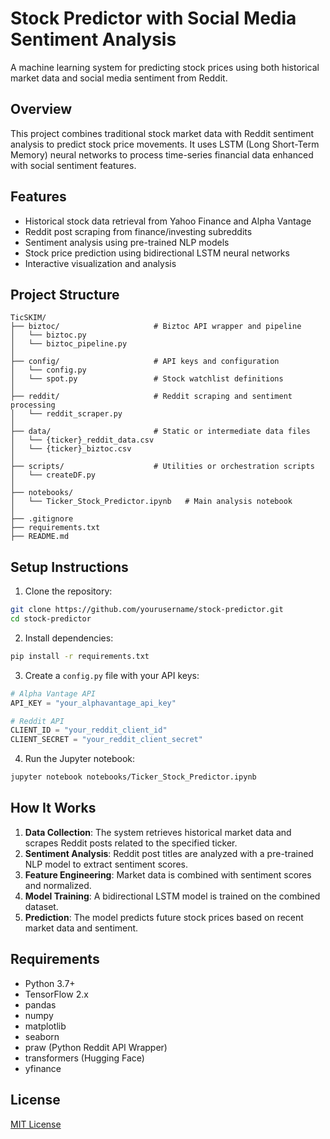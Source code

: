  # Stock Predictor with Social Media Sentiment Analysis

A machine learning system for predicting stock prices using both historical market data and social media sentiment from Reddit.

## Overview

This project combines traditional stock market data with Reddit sentiment analysis to predict stock price movements. It uses LSTM (Long Short-Term Memory) neural networks to process time-series financial data enhanced with social sentiment features.

## Features

- Historical stock data retrieval from Yahoo Finance and Alpha Vantage
- Reddit post scraping from finance/investing subreddits
- Sentiment analysis using pre-trained NLP models
- Stock price prediction using bidirectional LSTM neural networks
- Interactive visualization and analysis

## Project Structure

```
TicSKIM/
├── biztoc/                     # Biztoc API wrapper and pipeline
│   └── biztoc.py
│   └── biztoc_pipeline.py
│
├── config/                     # API keys and configuration
│   └── config.py
│   └── spot.py                 # Stock watchlist definitions
│
├── reddit/                     # Reddit scraping and sentiment processing
│   └── reddit_scraper.py
│
├── data/                       # Static or intermediate data files
│   └── {ticker}_reddit_data.csv
│   └── {ticker}_biztoc.csv
│
├── scripts/                    # Utilities or orchestration scripts
│   └── createDF.py
│
├── notebooks/                 
│   └── Ticker_Stock_Predictor.ipynb   # Main analysis notebook
│
├── .gitignore
├── requirements.txt
├── README.md

```

## Setup Instructions

1. Clone the repository:
```bash
git clone https://github.com/yourusername/stock-predictor.git
cd stock-predictor
```

2. Install dependencies:
```bash
pip install -r requirements.txt
```

3. Create a `config.py` file with your API keys:
```python
# Alpha Vantage API
API_KEY = "your_alphavantage_api_key"

# Reddit API
CLIENT_ID = "your_reddit_client_id"
CLIENT_SECRET = "your_reddit_client_secret"
```

4. Run the Jupyter notebook:
```bash
jupyter notebook notebooks/Ticker_Stock_Predictor.ipynb
```

## How It Works

1. **Data Collection**: The system retrieves historical market data and scrapes Reddit posts related to the specified ticker.
2. **Sentiment Analysis**: Reddit post titles are analyzed with a pre-trained NLP model to extract sentiment scores.
3. **Feature Engineering**: Market data is combined with sentiment scores and normalized.
4. **Model Training**: A bidirectional LSTM model is trained on the combined dataset.
5. **Prediction**: The model predicts future stock prices based on recent market data and sentiment.

## Requirements

- Python 3.7+
- TensorFlow 2.x
- pandas
- numpy
- matplotlib
- seaborn
- praw (Python Reddit API Wrapper)
- transformers (Hugging Face)
- yfinance

## License

[MIT License](LICENSE)
